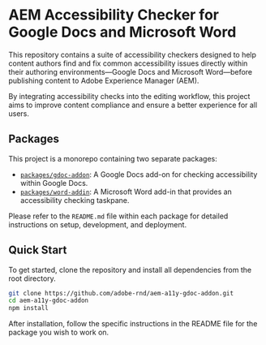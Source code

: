 # AEM Accessibility Checker for Google Docs and Microsoft Word

This repository contains a suite of accessibility checkers designed to help content authors find and fix common accessibility issues directly within their authoring environments—Google Docs and Microsoft Word—before publishing content to Adobe Experience Manager (AEM).

By integrating accessibility checks into the editing workflow, this project aims to improve content compliance and ensure a better experience for all users.

## Packages

This project is a monorepo containing two separate packages:

-   [`packages/gdoc-addon`](./packages/gdoc-addon/README.md): A Google Docs add-on for checking accessibility within Google Docs.
-   [`packages/word-addin`](./packages/word-addin/README.md): A Microsoft Word add-in that provides an accessibility checking taskpane.

Please refer to the `README.md` file within each package for detailed instructions on setup, development, and deployment.

## Quick Start

To get started, clone the repository and install all dependencies from the root directory.

```bash
git clone https://github.com/adobe-rnd/aem-a11y-gdoc-addon.git
cd aem-a11y-gdoc-addon
npm install
```

After installation, follow the specific instructions in the README file for the package you wish to work on.